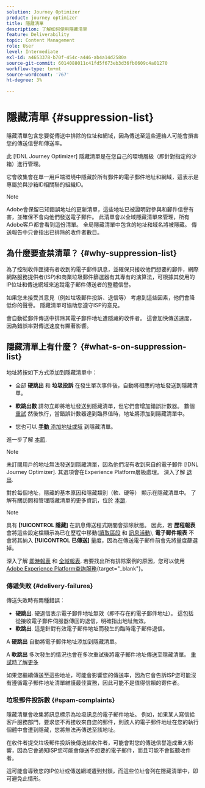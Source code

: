 ```yaml
---
solution: Journey Optimizer
product: journey optimizer
title: 隱藏清單
description: 了解如何使用隱藏清單
feature: Deliverability
topic: Content Management
role: User
level: Intermediate
exl-id: a4653378-b70f-454c-a446-ab4a14d2580a
source-git-commit: 6014088011c41fd5f673eb3d36fb0609c4a01270
workflow-type: tm+mt
source-wordcount: '767'
ht-degree: 3%

---
```


# 隱藏清單 {#suppression-list}

隱藏清單包含您要從傳送中排除的位址和網域，因為傳送至這些連絡人可能會損害您的傳送信譽和傳送率。

此 [!DNL Journey Optimizer] 隱藏清單是在您自己的環境層級（即針對指定的沙箱）進行管理。

它會收集會在單一用戶端環境中隱藏於所有郵件的電子郵件地址和網域，這表示是專屬於與沙箱ID相關聯的組織ID。

>[!NOTE]
>
>Adobe會保留已知錯誤地址的更新清單，這些地址已被證明對參與和郵件信譽有害，並確保不會向他們發送電子郵件。 此清單會以全域隱藏清單來管理，所有Adobe客戶都會看到這份清單。 全局隱藏清單中包含的地址和域名將被隱藏。 傳送報告中只會指出已排除的收件者數目。

## 為什麼要查禁清單？ {#why-suppression-list}

為了控制收件匣擁有者收到的電子郵件訊息，並確保只接收他們想要的郵件，網際網路服務提供者(ISP)和商業垃圾郵件篩選器有其專有的演算法，可根據其使用的IP位址和傳送網域來追蹤電子郵件傳送者的整體信譽。

如果您未接受其意見（例如垃圾郵件投訴、退信等） 考慮到這些因素，他們會降低你的聲譽。 隱藏清單可協助您遵守ISP的意見。

會自動從郵件傳送中排除其電子郵件地址遭隱藏的收件者。 這會加快傳送速度，因為錯誤率對傳送速度有顯著影響。

## 隱藏清單上有什麼？ {#what-s-on-suppression-list}

地址將按如下方式添加到隱藏清單中：

* 全部 **硬跳出** 和 **垃圾投訴** 在發生單次事件後，自動將相應的地址發送到隱藏清單。

* **軟跳出數** 請勿立即將地址發送到隱藏清單，但它們會增加錯誤計數器。 數個 [重試](../configuration/retries.md) 然後執行，當錯誤計數器達到臨界值時，地址將添加到隱藏清單中。

* 您也可以 [**手動** 添加地址或域](../configuration/manage-suppression-list.md#add-addresses-and-domains) 到隱藏清單。

進一步了解 [本節](#delivery-failures).

>[!NOTE]
>
>未訂閱用戶的地址無法發送到隱藏清單，因為他們沒有收到來自的電子郵件 [!DNL Journey Optimizer]. 其選項會在Experience Platform層級處理。 深入了解 [退出](../privacy/opt-out.md).

對於每個地址，隱藏的基本原因和隱藏類別（軟、硬等） 顯示在隱藏清單中。 了解有關訪問和管理隱藏清單的更多資訊，位於 [本節](../configuration/manage-suppression-list.md).

>[!NOTE]
>
>具有 **[!UICONTROL 隱藏]** 在訊息傳送程式期間會排除狀態。 因此，若 **歷程報表** 會將這些設定檔顯示為已在歷程中移動([讀取區段](../building-journeys/read-segment.md) 和 [訊息活動](../building-journeys/journeys-message.md)), **電子郵件報表** 不會將其納入 **[!UICONTROL 已傳送]** 量度，因為在傳送電子郵件前會先將量度篩選掉。
>
>深入了解 [即時報表](../reports/live-report.md) 和 [全域報表](../reports/global-report.md). 若要找出所有排除案例的原因，您可以使用 [Adobe Experience Platform查詢服務](https://experienceleague.adobe.com/docs/experience-platform/query/api/getting-started.html){target=&quot;_blank&quot;}。

### 傳遞失敗 {#delivery-failures}

傳送失敗時有兩種錯誤：

* **硬跳出**. 硬退信表示電子郵件地址無效（即不存在的電子郵件地址）。 這包括從接收電子郵件伺服器傳回的退信，明確指出地址無效。
* **軟跳出**. 這是針對有效電子郵件地址而發生的臨時電子郵件退信。

A **硬跳出** 自動將電子郵件地址添加到隱藏清單。

A **軟跳出** <!--or an **ignored** error--> 多次發生的情況也會在多次重試後將電子郵件地址傳送至隱藏清單。 [重試時了解更多](../configuration/retries.md)

如果您繼續傳送至這些地址，可能會影響您的傳送率，因為它會告訴ISP您可能沒有遵循電子郵件地址清單維護最佳實務，因此可能不是值得信賴的寄件者。

### 垃圾郵件投訴數 {#spam-complaints}

隱藏清單會收集將訊息標示為垃圾訊息的電子郵件地址。 例如，如果某人寫信給客戶服務部門，要求您不再接收來自您的郵件，則該人的電子郵件地址在您的執行個體中會遭到隱藏，您將無法再傳送至該地址。

在收件者提交垃圾郵件投訴後傳送給收件者，可能會對您的傳送信譽造成重大影響，因為它會通知ISP您可能會傳送不想要的電子郵件，而且可能不會監聽收件者。

這可能會導致您的IP位址或傳送網域遭到封鎖，而這些位址會列在隱藏清單中，即可避免此情形。
